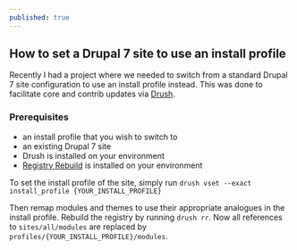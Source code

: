 ```yaml
---
published: true
---
```

## How to set a Drupal 7 site to use an install profile

Recently I had a project where we needed to switch from a standard Drupal 7 site configuration to use an install profile instead. This was done to facilitate core and contrib updates via [Drush](https://www.drupal.org/project/drush).

### Prerequisites
- an install profile that you wish to switch to
- an existing Drupal 7 site
- Drush is installed on your environment
- [Registry Rebuild](https://www.drupal.org/project/registry_rebuild) is installed on your environment

To set the install profile of the site, simply run `drush vset --exact install_profile {YOUR_INSTALL_PROFILE}`

Then remap modules and themes to use their appropriate analogues in the install profile. Rebuild the registry by running `drush rr`. Now all references to `sites/all/modules` are replaced by `profiles/{YOUR_INSTALL_PROFILE}/modules`.
